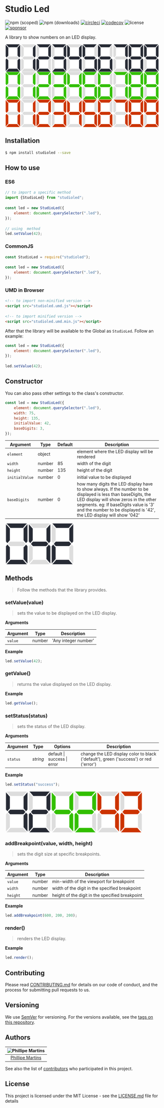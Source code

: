 # Studio Led

![npm (scoped)](https://img.shields.io/npm/v/studioled?label=NPM)
![npm (downloads)](https://img.shields.io/npm/dt/studioled?label=Downloads)
[![circleci](https://circleci.com/gh/inkasadev/studioled.svg?style=shield)](https://circleci.com/gh/inkasadev/studioled/tree/main)
[![codecov](https://codecov.io/gh/inkasadev/studioled/branch/main/graph/badge.svg?token=B0NROREPV3)](https://codecov.io/gh/inkasadev/studioled)
![license](https://img.shields.io/npm/l/studioled?label=License)
[![sponsor](https://img.shields.io/static/v1?label=Sponsor&message=%E2%9D%A4&color=red&logo=GitHub)](https://github.com/inkasadev/studioled)

A library to show numbers on an LED display.

![screenshot_00](.readme/screenshot_00.png)

## Installation

```sh
$ npm install studioled --save
```

## How to use

### ES6

```js
// to import a specific method
import {StudioLed} from "studioled";

const led = new StudioLed({
	element: document.querySelector(".led"),
});

// using  method
led.setValue(42);
```

### CommonJS

```js
const StudioLed = require("studioled");

const led = new StudioLed({
	element: document.querySelector(".led"),
});
```

### UMD in Browser

```html
<!-- to import non-minified version -->
<script src="studioled.umd.js"></script>

<!-- to import minified version -->
<script src="studioled.umd.min.js"></script>
```

After that the library will be available to the Global as `StudioLed`. Follow an
example:

```js
const led = new StudioLed({
	element: document.querySelector(".led"),
});

led.setValue(42);
```

## Constructor

You can also pass other settings to the class's constructor.

```js
const led = new StudioLed({
	element: document.querySelector(".led"),
	width: 75,
	height: 135,
	initialValue: 42,
	baseDigits: 3,
});
```

| Argument       | Type   | Default | Description                                                                                                                                                                                                                                                               |
| -------------- | ------ | ------- | ------------------------------------------------------------------------------------------------------------------------------------------------------------------------------------------------------------------------------------------------------------------------- |
| `element`      | object |         | element where the LED display will be rendered                                                                                                                                                                                                                            |
| `width`        | number | 85      | width of the digit                                                                                                                                                                                                                                                        |
| `height`       | number | 135     | height of the digit                                                                                                                                                                                                                                                       |
| `initialValue` | number | 0       | initial value to be displayed                                                                                                                                                                                                                                             |
| `baseDigits`   | number | 0       | how many digits the LED display have to show always. If the number to be displayed is less than baseDigits, the LED display will show zeros in the other segments. eg: If baseDigits value is '3' and the number to be displayed is '42', the LED display will show '042' |

![screenshot_01](.readme/screenshot_01.png)

## Methods

> Follow the methods that the library provides.

### setValue(value)

> sets the value to be displayed on the LED display.

**Arguments**

| Argument | Type   | Description          |
| -------- | ------ | -------------------- |
| `value`  | number | 'Any integer number' |

**Example**

```js
led.setValue(42);
```

### getValue()

> returns the value displayed on the LED display.

**Example**

```js
led.getValue();
```

### setStatus(status)

> sets the status of the LED display.

**Arguments**

| Argument | Type     | Options                     | Description                                                                           |
| -------- | -------- | --------------------------- | ------------------------------------------------------------------------------------- |
| `status` | _string_ | default \| success \| error | change the LED display color to black ('default'), green ('success') or red ('error') |

**Example**

```js
led.setStatus("success");
```

![screenshot_02](.readme/screenshot_02.png)

### addBreakpoint(value, width, height)

> sets the digit size at specific breakpoints.

**Arguments**

| Argument | Type   | Description                                     |
| -------- | ------ | ----------------------------------------------- |
| `value`  | number | min-width of the viewport for breakpoint        |
| `width`  | number | width of the digit in the specified breakpoint  |
| `height` | number | height of the digit in the specified breakpoint |

**Example**

```js
led.addBreakpoint(600, 200, 200);
```

### render()

> renders the LED display.

**Example**

```js
led.render();
```

## Contributing

Please read
[CONTRIBUTING.md](https://gist.github.com/PurpleBooth/b24679402957c63ec426) for
details on our code of conduct, and the process for submitting pull requests to
us.

## Versioning

We use [SemVer](http://semver.org/) for versioning. For the versions available,
see the [tags on this repository](https://github.com/inkasadev/studioled/tags).

## Authors

| ![Phillipe Martins](https://avatars.githubusercontent.com/u/7750404?v=4&s=150) |
| :----------------------------------------------------------------------------: |
|               [Phillipe Martins](https://github.com/inkasadev/)                |

See also the list of
[contributors](https://github.com/inkasadev/studioled/contributors) who
participated in this project.

## License

This project is licensed under the MIT License - see the
[LICENSE.md](LICENSE.md) file for details
